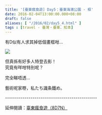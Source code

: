 ```yaml
---
title: '[臺東瘋食遊] Day5：臺東海濱公園 - 框'
date: 2016-02-04T13:00:00.000+08:00
draft: false
aliases: [ "/2016/02/day5_4.html" ]
tags : [travel - 臺灣・臺東、知本]
---
```


有D似有人求其掉低個畫框咁...  

![](https://c2.staticflickr.com/6/5801/30431912940_4b960028dc_z.jpg)

但真係有好多人特登去影！  
究竟有咩咁特別呢？  
  
完全睇唔透...  
  
藝術呢家嘢，私たち識条鐵め。  
  
\-----------------------------------------------  
  
延伸閱讀：[臺東瘋食遊（8D7N）](http://www.hidie.net/2016/03/8d7n.html)